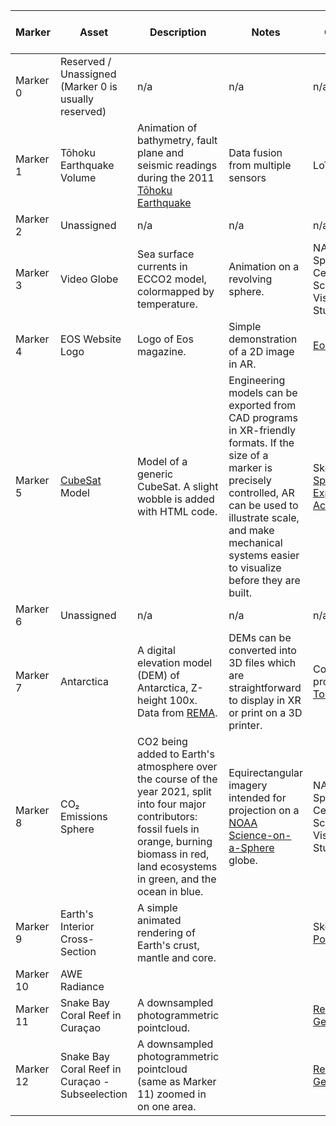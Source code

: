 | Marker    | Asset                                                 | Description | Notes              | Creator(s)                          |  Post-Processing Required | Link | License |
|-----------|-------------------------------------------------------|-------------|-----------------------------------|-------------------------------------|---------------------------|------------------------|---------|
| Marker 0  |  Reserved / Unassigned (Marker 0 is usually reserved) |      n/a   |         n/a                       |         n/a                     |     n/a             |    n/a         |  n/a       |      |         |
| Marker 1  |  Tōhoku Earthquake Volume          |  Animation of bathymetry, fault plane and seismic readings during the 2011 [Tōhoku Earthquake](https://en.wikipedia.org/wiki/2011_T%C5%8Dhoku_earthquake_and_tsunami)       | Data fusion from multiple sensors | Loïc Norgeot  |     |      https://skfb.ly/6GMOp     | CC Attribution         |
| Marker 2  |  Unassigned    |    n/a   |         n/a                       |         n/a                     |     n/a             |    n/a         |  n/a       |      |         
| Marker 3  |  Video Globe    |    Sea surface currents in ECCO2 model, colormapped by temperature.    | Animation on a revolving sphere.  | NASA/Goddard Space Flight Center Scientific Visualization Studio  |                   |   https://svs.gsfc.nasa.gov/3912         |         |
| Marker 4  |  EOS Website Logo                                     |   Logo of Eos magazine.          |   Simple demonstration of a 2D image in AR.        |     [Eos Magazine](https://www.eos.org)       |     None                      |    N/A    |   Copyright      |
| Marker 5  |  [CubeSat](https://en.wikipedia.org/wiki/CubeSat) Model        |   Model of a generic CubeSat. A slight wobble is added with HTML code.   |   Engineering models can be exported from CAD programs in XR-friendly formats. If the size of a marker is precisely controlled, AR can be used to illustrate scale, and make mechanical systems easier to visualize before they are built.   |      Sketchfab User [Space Explorers Academy](https://sketchfab.com/Spaceexplorersacademy)                               |                           |  https://skfb.ly/pxrpt      |   CC Attribution-NonCommercial      |
| Marker 6  |  Unassigned                                           |      n/a   |         n/a                       |         n/a                     |     n/a             |    n/a         |  n/a       |
| Marker 7  |  Antarctica                                 |   A digital elevation model (DEM) of Antarctica, Z-height 100x. Data from [REMA](https://www.pgc.umn.edu/data/rema/). |  DEMs can be converted into 3D files which are straightforward to display in XR or print on a 3D printer.    | Collins; produced with [TouchTerrain](https://doi.org/10.1016/j.cageo.2017.07.005) |  Colors added in Blender. |    See Asset folder               | MIT     |
| Marker 8  |  CO₂ Emissions Sphere                                 |  CO2 being added to Earth's atmosphere over the course of the year 2021, split into four major contributors: fossil fuels in orange, burning biomass in red, land ecosystems in green, and the ocean in blue.           | Equirectangular imagery intended for projection on a [NOAA Science-on-a-Sphere](https://sos.noaa.gov/) globe.  |      NASA/Goddard Space Flight Center Scientific Visualization Studio    |                           |    https://svs.gsfc.nasa.gov/5273/        |         |
| Marker 9  |  Earth's Interior Cross-Section     |    A simple animated rendering of Earth's crust, mantle and core.         |                                   |  Sketchfab user [Pointy Orb](https://sketchfab.com/PointyOrb)    |  |  https://skfb.ly/oFLIP   |  CC Attribution-NonCommercial-NoDerivs       |
| Marker 10 |  AWE Radiance                                         |             |                                   |                                     |                           |                        |         |
| Marker 11 |  Snake Bay Coral Reef in Curaçao   |  A downsampled photogrammetric pointcloud.     |                                   |   [Reefscape Genomics Lab](https://www.reefscapegenomics.com/)          |                           |    https://skfb.ly/o6B6V   |  CC Attribution       |
| Marker 12 |  Snake Bay Coral Reef in Curaçao - Subseelection   |  A downsampled photogrammetric pointcloud (same as Marker 11) zoomed in on one area.     |                                   |   [Reefscape Genomics Lab](https://www.reefscapegenomics.com/)          |                           |    https://skfb.ly/o6B6V   |  CC Attribution       |

